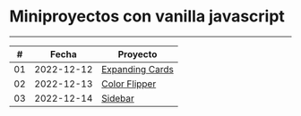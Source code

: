 # Miniproyectos con vanilla javascript

<hr>

|  #  | Fecha      | Proyecto                                                                                                                                                                                                                                                                                                                                                                                                                                               |
| :-: | ---------- | ------------------------------------------------------------------------------------------------------------------------------------------------------------------------------------------------------------------------------------------------------------------------------------------------------------------------------------------------------------------------------------------------------------------------------------------------------ |
| 01  | 2022-12-12 | [Expanding Cards](https://github.com/matiasgimenezdev/vanilla-javascript-projects/tree/main/expanding-cards)<br>
| 02  | 2022-12-13 | [Color Flipper](https://github.com/matiasgimenezdev/vanilla-javascript-projects/tree/main/color-flipper)<br>   
| 03  | 2022-12-14 | [Sidebar](https://github.com/matiasgimenezdev/vanilla-javascript-projects/tree/main/sidebar)<br>
